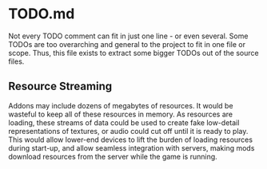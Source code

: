 # TODO.md

Not every TODO comment can fit in just one line - or even several. Some TODOs
are too overarching and general to the project to fit in one file or scope.
Thus, this file exists to extract some bigger TODOs out of the source files.

## Resource Streaming

Addons may include dozens of megabytes of resources. It would be wasteful to
keep all of these resources in memory. As resources are loading, these streams
of data could be used to create fake low-detail representations of textures, or
audio could cut off until it is ready to play. This would allow lower-end
devices to lift the burden of loading resources during start-up, and allow
seamless integration with servers, making mods download resources from the
server while the game is running.

